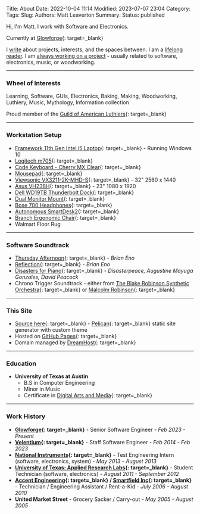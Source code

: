 Title: About
Date: 2022-10-04 11:14
Modified: 2023-07-07 23:04
Category:
Tags:
Slug:
Authors: Matt Leaverton
Summary:
Status: published

Hi, I'm Matt. I work with Software and Electronics. 

Currently at [Glowforge](http://www.glowforge.com){: target=_blank}

I [write]({category}Writing) about projects, interests, and the spaces between. 
I am a [lifelong reader]({category}Reading). 
I am [always working on a project]({category}Projects) - usually related to software, electronics, music, or woodworking.

---

### Wheel of Interests
Learning, Software, GUIs, Electronics, Baking, Making, Woodworking, Luthiery, Music, Mythology, Information collection

Proud member of the [Guild of American Luthiers](https://luth.org/){: target=_blank}

---

### Workstation Setup

* [Framework 11th Gen Intel i5 Laptop](https://frame.work/){: target=_blank} - Running Windows 10
* [Logitech m705](https://www.logitech.com/en-us/products/mice/m705-wireless-mouse.910-001935.html){: target=_blank}
* [Code Keyboard - Cherry MX Clear](https://codekeyboards.com/){: target=_blank}
* [Mousepad](https://www.amazon.com/gp/product/B0788LMLZL){: target=_blank}
* [Viewsonic VX3211-2K-MHD-S](https://www.viewsonic.com/global/products/lcd/VX3211-2K-mhd){: target=_blank} - 32" 2560 x 1440
* [Asus VH238H](https://www.amazon.com/dp/B004J6BIJ8){: target=_blank} - 23" 1080 x 1920
* [Dell WD19TB Thunderbolt Dock](https://www.amazon.com/Dell-Thunderbolt-Docking-Station-Delivery/dp/B07V867LW4){: target=_blank}
* [Dual Monitor Mount](https://www.amazon.com/gp/product/B009S750LA){: target=_blank}
* [Bose 700 Headphones](https://www.bose.com/en_us/products/headphones/noise_cancelling_headphones/noise-cancelling-headphones-700.html){: target=_blank}
* [Autonomous SmartDesk2](https://www.autonomous.ai/standing-desks/smartdesk-2-home?option1=1&option2=4&option16=37&option17=1881&purchase_method=1){: target=_blank}
* [Branch Ergonomic Chair](https://www.branchfurniture.com/products/ergonomic-chair){: target=_blank}
* Walmart Floor Rug

---

### Software Soundtrack

- [Thursday Afternoon](https://open.spotify.com/track/4t3Yh6tKkxXrc458pNI7zZ){: target=_blank} - *Brian Eno*
- [Reflection](https://open.spotify.com/track/7MMXFqR5OagEJbZLzkxTL6){: target=_blank} - *Brian Eno*
- [Disasters for Piano](https://open.spotify.com/album/6XmRSebXtAillyPSLMXwCq){: target=_blank} - *Disasterpeace, Augustine Mayuga Gonzales, David Peacock*
- Chrono Trigger Soundtrack - either from [The Blake Robinson Synthetic Orchestra](https://open.spotify.com/album/42uZvUs0H7h0F2ehn89Gye){: target=_blank} or [Malcolm Robinson](https://open.spotify.com/album/4DtOVn53O5Xq3Kjr68wyxc){: target=_blank}

---

### This Site

- [Source here](https://github.com/mattleaverton/website-tools){: target=_blank} - [Pelican](https://getpelican.com/){: target=_blank} static site generator with custom theme
- Hosted on [GitHub Pages](https://github.com/mattleaverton/mattleaverton.github.io){: target=_blank}
- Domain managed by [DreamHost](https://www.dreamhost.com/){: target=_blank}

---

### Education

- **University of Texas at Austin**
    - B.S in Computer Engineering 
    - Minor in Music
    - Certificate in [Digital Arts and Media](https://ugs.utexas.edu/bdp/programs/dam){: target=_blank}

---

### Work History

* **[Glowforge](https://www.glowforge.com/){: target=_blank}** - Senior Software Engineer - *Feb 2023 - Present*
* **[Velentium](https://www.velentium.com/){: target=_blank}** - Staff Software Engineer - *Feb 2014 - Feb 2023*
* **[National Instruments](https://www.ni.com/en-us.html){: target=_blank}** - Test Engineering Intern (software, electronics, system) - *May 2013 - August 2013*
* **[University of Texas: Applied Research Labs](https://www.arlut.utexas.edu/){: target=_blank}** - Student Technician (software, electronics) - *August 2011 - September 2012*
* **[Accent Engineering](https://web.archive.org/web/20211201205101/http://aeandl.com/){: target=_blank} / [Smartfield Inc](https://www.smartfield.com/){: target=_blank}** - Technician / Engineering Assistant / Rent-a-Kid - *July 2006 - August 2010*
* **United Market Street** - Grocery Sacker / Carry-out -  *May 2005 - August 2005*
